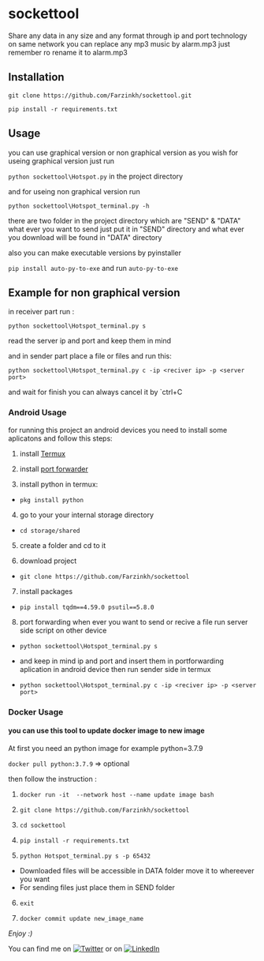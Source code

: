 # sockettool
Share any data in any size and any format through ip and port technology on same network 
you can replace any mp3 music by alarm.mp3 just remember ro rename it to alarm.mp3 
## Installation
 `git clone https://github.com/Farzinkh/sockettool.git`
 
 `pip install -r requirements.txt`
## Usage
you can use graphical version or non graphical version as you wish 
for useing graphical version just run 

`python sockettool\Hotspot.py` in the project directory

and for useing non graphical version run 

`python sockettool\Hotspot_terminal.py -h`

there are two folder in the project directory which are "SEND" & "DATA" what ever you want to send just put it in "SEND" directory
and what ever you download will be found in "DATA" directory

also you can make executable versions by pyinstaller 

`pip install auto-py-to-exe` and run `auto-py-to-exe`
## Example for non graphical version
in receiver part run :

`python sockettool\Hotspot_terminal.py s`

read the server ip and port and keep them in mind

and in sender part place a file or files and run this:

`python sockettool\Hotspot_terminal.py c -ip <reciver ip> -p <server port>`

and wait for finish you can always cancel it by `ctrl+C

### Android Usage

for running this project an android devices you need to install some aplicatons and follow this steps:

1. install [Termux](https://play.google.com/store/apps/details?id=com.termux)

2. install [port forwarder](https://play.google.com/store/apps/details?id=com.elixsr.portforwarder)

3. install python in termux:

- `pkg install python`

4. go to your your internal storage directory

- `cd storage/shared`

5. create a folder and cd to it

6. download project

- `git clone https://github.com/Farzinkh/sockettool`

7. install packages

- `pip install tqdm==4.59.0 psutil==5.8.0`

8. port forwarding when ever you want to send or recive a file run server side script on other device

- `python sockettool\Hotspot_terminal.py s`

- and keep in mind ip and port and insert them in portforwarding aplication in android device then run sender side in termux

- `python sockettool\Hotspot_terminal.py c -ip <reciver ip> -p <server port>`

### Docker Usage
#### you can use this tool to update docker image to new image
At first you need an python image for example python=3.7.9

`docker pull python:3.7.9` => optional

then follow the instruction :

1. `docker run -it  --network host --name update image bash`

2. `git clone https://github.com/Farzinkh/sockettool`

3. `cd sockettool`

4. `pip install -r requirements.txt`

5. `python Hotspot_terminal.py s -p 65432`
 
 - Downloaded files will be accessible in DATA folder move it to whereever you want
 - For sending files just place them in SEND folder

6. `exit`

7. `docker commit update new_image_name`

 *Enjoy :)*

 You can find me on [![Twitter][1.2]][1] or on [![LinkedIn][3.2]][2]

<!-- Icons -->

[1.2]: http://i.imgur.com/wWzX9uB.png (twitter icon without padding)
[3.2]: https://raw.githubusercontent.com/MartinHeinz/MartinHeinz/master/linkedin-3-16.png (LinkedIn icon without padding)

<!-- Links to your social media accounts -->

[1]: https://twitter.com/FarzinKhodavei1
[2]: https://www.linkedin.com/in/farzin-khodaveisi-84288a18a/
